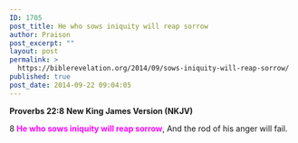 ```yaml
---
ID: 1705
post_title: He who sows iniquity will reap sorrow
author: Praison
post_excerpt: ""
layout: post
permalink: >
  https://biblerevelation.org/2014/09/sows-iniquity-will-reap-sorrow/
published: true
post_date: 2014-09-22 09:04:05
---
```

<strong>Proverbs 22:8</strong>
<strong> New King James Version (NKJV)</strong>

8 <span style="color: #ff00ff;"><strong>He who sows iniquity will reap sorrow</strong></span>,
And the rod of his anger will fail.